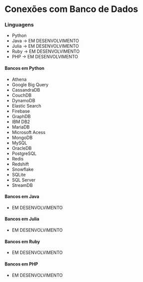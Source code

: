 # Conexões com Banco de Dados

### Linguagens
- Python
- Java  -> EM DESENVOLVIMENTO
- Julia  -> EM DESENVOLVIMENTO
- Ruby  -> EM DESENVOLVIMENTO
- PHP -> EM DESENVOLVIMENTO

#### Bancos em Python
- Athena
- Google Big Query
- CassandraDB
- CouchDB
- DynamoDB
- Elastic Search
- Firebase
- GraphDB
- IBM DB2
- MariaDB
- Microsoft Acess
- MongoDB
- MySQL
- OracleDB
- PostgreSQL
- Redis
- Redshift
- Snowflake
- SQLite
- SQL Server
- StreamDB

#### Bancos em Java
- EM DESENVOLVIMENTO

#### Bancos em Julia
- EM DESENVOLVIMENTO

#### Bancos em Ruby
- EM DESENVOLVIMENTO

#### Bancos em PHP
- EM DESENVOLVIMENTO